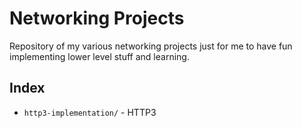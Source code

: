 # Networking Projects

Repository of my various networking projects just for me to have fun implementing
lower level stuff and learning.

## Index

- `http3-implementation/` - HTTP3
